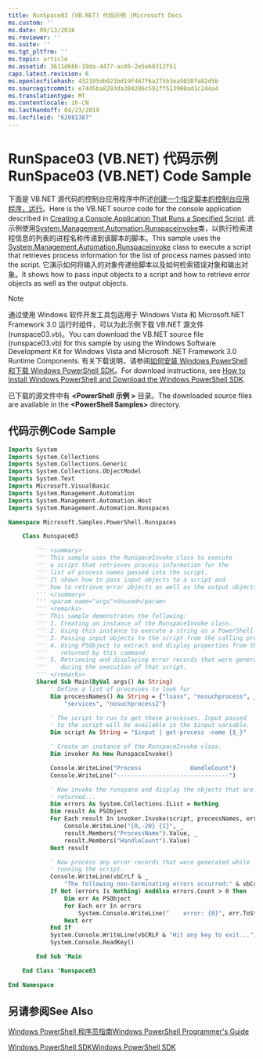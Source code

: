 ```yaml
---
title: RunSpace03 (VB.NET) 代码示例 |Microsoft Docs
ms.custom: ''
ms.date: 09/13/2016
ms.reviewer: ''
ms.suite: ''
ms.tgt_pltfrm: ''
ms.topic: article
ms.assetid: 3611d66b-19da-4477-ac05-2e5e68312f51
caps.latest.revision: 6
ms.openlocfilehash: 432105db021bd19f467f6a275b3ea9038fa82d5b
ms.sourcegitcommit: e7445ba8203da304286c591ff513900ad1c244a4
ms.translationtype: MT
ms.contentlocale: zh-CN
ms.lasthandoff: 04/23/2019
ms.locfileid: "62081387"
---
```

# <a name="runspace03-vbnet-code-sample"></a><span data-ttu-id="aaf36-102">RunSpace03 (VB.NET) 代码示例</span><span class="sxs-lookup"><span data-stu-id="aaf36-102">RunSpace03 (VB.NET) Code Sample</span></span>

<span data-ttu-id="aaf36-103">下面是 VB.NET 源代码的控制台应用程序中所述[创建一个指定脚本的控制台应用程序，运行](http://msdn.microsoft.com/en-us/a93e6006-36db-4bcc-b9da-c5bebf4ffd68)。</span><span class="sxs-lookup"><span data-stu-id="aaf36-103">Here is the VB.NET source code for the console application described in [Creating a Console Application That Runs a Specified Script](http://msdn.microsoft.com/en-us/a93e6006-36db-4bcc-b9da-c5bebf4ffd68).</span></span> <span data-ttu-id="aaf36-104">此示例使用[System.Management.Automation.Runspaceinvoke](/dotnet/api/System.Management.Automation.RunspaceInvoke)类，以执行检索进程信息的列表的进程名称传递到该脚本的脚本。</span><span class="sxs-lookup"><span data-stu-id="aaf36-104">This sample uses the [System.Management.Automation.Runspaceinvoke](/dotnet/api/System.Management.Automation.RunspaceInvoke) class to execute a script that retrieves process information for the list of process names passed into the script.</span></span> <span data-ttu-id="aaf36-105">它演示如何将输入的对象传递给脚本以及如何检索错误对象和输出对象。</span><span class="sxs-lookup"><span data-stu-id="aaf36-105">It shows how to pass input objects to a script and how to retrieve error objects as well as the output objects.</span></span>

> [!NOTE]
> <span data-ttu-id="aaf36-106">通过使用 Windows 软件开发工具包适用于 Windows Vista 和 Microsoft.NET Framework 3.0 运行时组件，可以为此示例下载 VB.NET 源文件 (runspace03.vb)。</span><span class="sxs-lookup"><span data-stu-id="aaf36-106">You can download the VB.NET source file (runspace03.vb) for this sample by using the Windows Software Development Kit for Windows Vista and Microsoft .NET Framework 3.0 Runtime Components.</span></span> <span data-ttu-id="aaf36-107">有关下载说明，请参阅[如何安装 Windows PowerShell 和下载 Windows PowerShell SDK](/powershell/developer/installing-the-windows-powershell-sdk)。</span><span class="sxs-lookup"><span data-stu-id="aaf36-107">For download instructions, see [How to Install Windows PowerShell and Download the Windows PowerShell SDK](/powershell/developer/installing-the-windows-powershell-sdk).</span></span>
>
> <span data-ttu-id="aaf36-108">已下载的源文件中有 **\<PowerShell 示例 >** 目录。</span><span class="sxs-lookup"><span data-stu-id="aaf36-108">The downloaded source files are available in the **\<PowerShell Samples>** directory.</span></span>

## <a name="code-sample"></a><span data-ttu-id="aaf36-109">代码示例</span><span class="sxs-lookup"><span data-stu-id="aaf36-109">Code Sample</span></span>

```vb
Imports System
Imports System.Collections
Imports System.Collections.Generic
Imports System.Collections.ObjectModel
Imports System.Text
Imports Microsoft.VisualBasic
Imports System.Management.Automation
Imports System.Management.Automation.Host
Imports System.Management.Automation.Runspaces

Namespace Microsoft.Samples.PowerShell.Runspaces

    Class Runspace03

        ''' <summary>
        ''' This sample uses the RunspaceInvoke class to execute
        ''' a script that retrieves process information for the
        ''' list of process names passed into the script.
        ''' It shows how to pass input objects to a script and
        ''' how to retrieve error objects as well as the output objects.
        ''' </summary>
        ''' <param name="args">Unused</param>
        ''' <remarks>
        ''' This sample demonstrates the following:
        ''' 1. Creating an instance of the RunspaceInvoke class.
        ''' 2. Using this instance to execute a string as a PowerShell script.
        ''' 3. Passing input objects to the script from the calling program.
        ''' 4. Using PSObject to extract and display properties from the objects
        '''    returned by this command.
        ''' 5. Retrieving and displaying error records that were generated
        '''    during the execution of that script.
        ''' </remarks>
        Shared Sub Main(ByVal args() As String)
            ' Define a list of processes to look for
            Dim processNames() As String = {"lsass", "nosuchprocess", _
                "services", "nosuchprocess2"}

            ' The script to run to get these processes. Input passed
            ' to the script will be available in the $input variable.
            Dim script As String = "$input | get-process -name {$_}"

            ' Create an instance of the RunspaceInvoke class.
            Dim invoker As New RunspaceInvoke()

            Console.WriteLine("Process              HandleCount")
            Console.WriteLine("--------------------------------")

            ' Now invoke the runspace and display the objects that are
            ' returned...
            Dim errors As System.Collections.IList = Nothing
            Dim result As PSObject
            For Each result In invoker.Invoke(script, processNames, errors)
                Console.WriteLine("{0,-20} {1}", _
                result.Members("ProcessName").Value, _
                result.Members("HandleCount").Value)
            Next result

            ' Now process any error records that were generated while
            ' running the script.
            Console.WriteLine(vbCrLf & _
                "The following non-terminating errors occurred:" & vbCrLf)
            If Not (errors Is Nothing) AndAlso errors.Count > 0 Then
                Dim err As PSObject
                For Each err In errors
                    System.Console.WriteLine("    error: {0}", err.ToString())
                Next err
            End If
            System.Console.WriteLine(vbCRLF & "Hit any key to exit...")
            System.Console.ReadKey()

        End Sub 'Main

    End Class 'Runspace03

End Namespace
```

<!-- TODO!!!: [!code-csharp[Runspace03.vb](../../powershell-sdk-samples/SDK-2.0/vb/Runspace01/Runspace03.vb#L09-L83 "Runspace03.vb")] -->

## <a name="see-also"></a><span data-ttu-id="aaf36-110">另请参阅</span><span class="sxs-lookup"><span data-stu-id="aaf36-110">See Also</span></span>

[<span data-ttu-id="aaf36-111">Windows PowerShell 程序员指南</span><span class="sxs-lookup"><span data-stu-id="aaf36-111">Windows PowerShell Programmer's Guide</span></span>](./windows-powershell-programmer-s-guide.md)

[<span data-ttu-id="aaf36-112">Windows PowerShell SDK</span><span class="sxs-lookup"><span data-stu-id="aaf36-112">Windows PowerShell SDK</span></span>](../windows-powershell-reference.md)